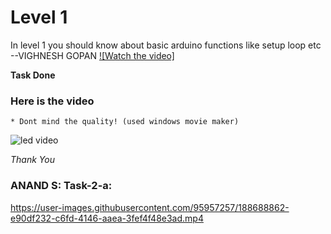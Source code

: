 
# Level 1

In level 1 you should know about basic arduino functions like setup loop etc 
--VIGHNESH GOPAN
[![Watch the video]](https://www.loom.com/share/6b507414e148412e9c109df5dfa3d684)


**Task Done**
### Here is the video 
    * Dont mind the quality! (used windows movie maker)


![led video](https://user-images.githubusercontent.com/79564956/188667672-d2c8e0d3-1a71-4023-9c83-f576e0f12366.gif)



*Thank You*

### ANAND S: Task-2-a:


https://user-images.githubusercontent.com/95957257/188688862-e90df232-c6fd-4146-aaea-3fef4f48e3ad.mp4

